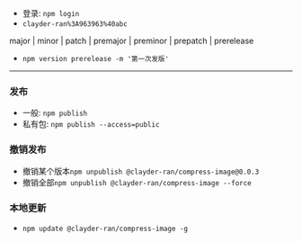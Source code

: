 * 登录: `npm login` 
* `clayder-ran%3A963963%40abc`

major | minor | patch | premajor | preminor | prepatch | prerelease

* `npm version prerelease -m '第一次发版'` 

***

### 发布

* 一般: `npm publish` 
* 私有包: `npm publish --access=public` 


### 撤销发布
* 撤销某个版本`npm unpublish @clayder-ran/compress-image@0.0.3`
* 撤销全部`npm unpublish @clayder-ran/compress-image --force`

### 本地更新
* `npm update @clayder-ran/compress-image -g`